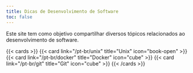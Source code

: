 ```yaml
---
title: Dicas de Desenvolvimento de Software
toc: false
---
```


Este site tem como objetivo compartilhar diversos tópicos relacionados ao desenvolvimento de software.

{{< cards >}}
    {{< card link="/pt-br/unix" title="Unix" icon="book-open" >}}
    {{< card link="/pt-br/docker" title="Docker" icon="cube" >}}
    {{< card link="/pt-br/git" title="Git" icon="cube" >}}
{{< /cards >}}
